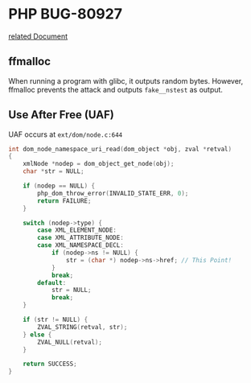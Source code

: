 # PHP BUG-80927

[related Document](https://bugs.php.net/bug.php?id=80927)

## ffmalloc
When running a program with glibc, it outputs random bytes. However, ffmalloc prevents the attack and outputs `fake__nstest` as output.

## Use After Free (UAF)
UAF occurs at `ext/dom/node.c:644`

```c
int dom_node_namespace_uri_read(dom_object *obj, zval *retval)
{
	xmlNode *nodep = dom_object_get_node(obj);
	char *str = NULL;

	if (nodep == NULL) {
		php_dom_throw_error(INVALID_STATE_ERR, 0);
		return FAILURE;
	}

	switch (nodep->type) {
		case XML_ELEMENT_NODE:
		case XML_ATTRIBUTE_NODE:
		case XML_NAMESPACE_DECL:
			if (nodep->ns != NULL) {
				str = (char *) nodep->ns->href; // This Point!
			}
			break;
		default:
			str = NULL;
			break;
	}

	if (str != NULL) {
		ZVAL_STRING(retval, str);
	} else {
		ZVAL_NULL(retval);
	}

	return SUCCESS;
}

```